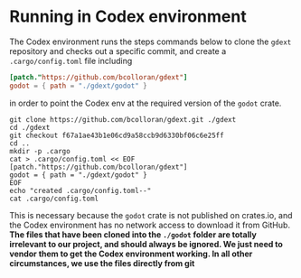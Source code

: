 # Running in Codex environment

The Codex environment runs the steps commands below to clone the `gdext` repository and checks out a specific commit, and create a `.cargo/config.toml` file including
```toml
[patch."https://github.com/bcolloran/gdext"]
godot = { path = "./gdext/godot" }
```
in order to point the Codex env at the required version of the `godot` crate.


```shell
git clone https://github.com/bcolloran/gdext.git ./gdext
cd ./gdext
git checkout f67a1ae43b1e06cd9a58ccb9d6330bf06c6e25ff
cd ..
mkdir -p .cargo
cat > .cargo/config.toml << EOF
[patch."https://github.com/bcolloran/gdext"]
godot = { path = "./gdext/godot" }
EOF
echo "created .cargo/config.toml--"
cat .cargo/config.toml
```

This is necessary because the `godot` crate is not published on crates.io, and the Codex environment has no network access to download it from GitHub. **The files that have been cloned into the `./godot` folder are totally irrelevant to our project, and should always be ignored. We just need to vendor them to get the Codex environment working. In all other circumstances, we use the files directly from git**



